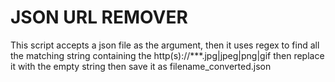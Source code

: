 # JSON URL REMOVER

This script accepts a json file as the argument, then it uses regex to find all the matching string containing the http(s)://***.jpg|jpeg|png|gif then replace it with the empty string then save it as filename_converted.json
